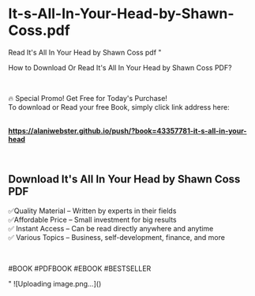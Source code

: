 # It-s-All-In-Your-Head-by-Shawn-Coss.pdf
Read It's All In Your Head by Shawn Coss pdf
"<p>How to Download Or Read It's All In Your Head by Shawn Coss PDF?</p>
<p>&nbsp;</p>
<p>&#128293;  Special Promo! Get Free for Today's Purchase!<br />To download or Read your free Book, simply click link address here:&nbsp;<br />&nbsp;</p>
<p><a href=""https://alaniwebster.github.io/push/?book=43357781-it-s-all-in-your-head""><strong>https://alaniwebster.github.io/push/?book=43357781-it-s-all-in-your-head</strong></a></p>
<p>&nbsp;</p>
<h2>Download It's All In Your Head by Shawn Coss PDF</h2>
<p>&#x2705;Quality Material &ndash; Written by experts in their fields<br />&#x2705;Affordable Price &ndash; Small investment for big results<br />&#x2705; Instant Access &ndash; Can be read directly anywhere and anytime<br />&#x2705; Various Topics &ndash; Business, self-development, finance, and more</p>
<p>&nbsp;</p>
<p>#BOOK #PDFBOOK #EBOOK #BESTSELLER</p>
"
![Uploading image.png…]()
